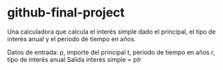 # github-final-project
Una calculadora que calcula el interés simple dado el principal, el tipo de interés anual y el periodo de tiempo en años.

Datos de entrada:
   p, importe del principal
   t, periodo de tiempo en años
   r, tipo de interés anual
Salida
   interés simple = p*t*r
